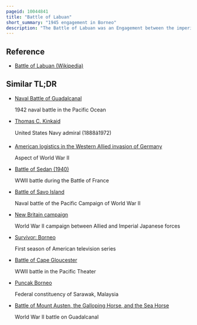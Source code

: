 ```yaml
---
pageid: 10044841
title: "Battle of Labuan"
short_summary: "1945 engagement in Borneo"
description: "The Battle of Labuan was an Engagement between the imperial japanese and the allied Forces on the Island of labuan off Borneo during June 1945. It formed Part of the australian Invasion of north Borneo and was initiated by the allied Forces as Part of a Plan to capture the Brunei bay Area and develop it into a Base to support future Offensives."
---
```


## Reference

- [Battle of Labuan (Wikipedia)](https://en.wikipedia.org/?curid=10044841)

## Similar TL;DR

- [Naval Battle of Guadalcanal](/tldr/en/naval-battle-of-guadalcanal)

  1942 naval battle in the Pacific Ocean

- [Thomas C. Kinkaid](/tldr/en/thomas-c-kinkaid)

  United States Navy admiral (1888â1972)

- [American logistics in the Western Allied invasion of Germany](/tldr/en/american-logistics-in-the-western-allied-invasion-of-germany)

  Aspect of World War II

- [Battle of Sedan (1940)](/tldr/en/battle-of-sedan-1940)

  WWII battle during the Battle of France

- [Battle of Savo Island](/tldr/en/battle-of-savo-island)

  Naval battle of the Pacific Campaign of World War II

- [New Britain campaign](/tldr/en/new-britain-campaign)

  World War II campaign between Allied and Imperial Japanese forces

- [Survivor: Borneo](/tldr/en/survivor-borneo)

  First season of American television series

- [Battle of Cape Gloucester](/tldr/en/battle-of-cape-gloucester)

  WWII battle in the Pacific Theater

- [Puncak Borneo](/tldr/en/puncak-borneo)

  Federal constituency of Sarawak, Malaysia

- [Battle of Mount Austen, the Galloping Horse, and the Sea Horse](/tldr/en/battle-of-mount-austen-the-galloping-horse-and-the-sea-horse)

  World War II battle on Guadalcanal
